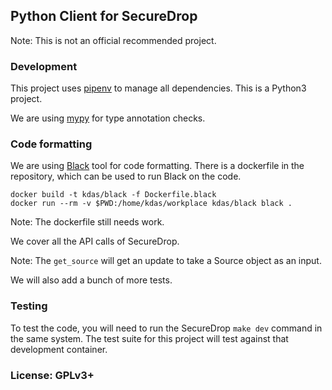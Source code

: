 ## Python Client for SecureDrop

Note: This is not an official recommended project.

### Development

This project uses [pipenv](https://docs.pipenv.org) to manage all dependencies.
This is a Python3 project.

We are using [mypy](http://mypy-lang.org) for type annotation checks.

### Code formatting

We are using [Black](https://black.readthedocs.io/en/stable/) tool for code formatting. There is a dockerfile
in the repository, which can be used to run Black on the code.

```
docker build -t kdas/black -f Dockerfile.black
docker run --rm -v $PWD:/home/kdas/workplace kdas/black black .
```

Note: The dockerfile still needs work.


We cover all the API calls of SecureDrop.

Note: The `get_source` will get an update to take a Source object as an input.

We will also add a bunch of more tests.


### Testing

To test the code, you will need to run the SecureDrop `make dev` command in the same system. The test suite for
this project will test against that development container.

### License: GPLv3+